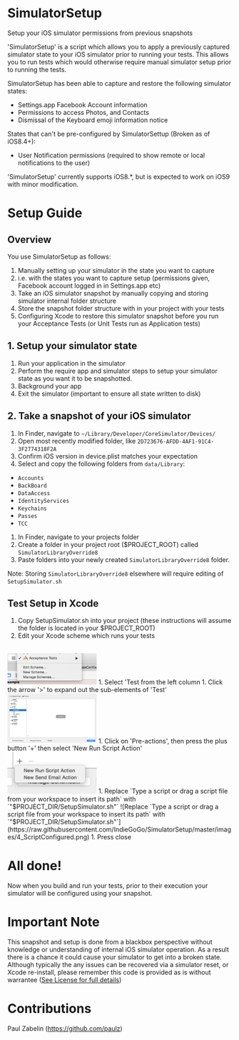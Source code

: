# SimulatorSetup
Setup your iOS simulator permissions from previous snapshots 

'SimulatorSetup' is a script which allows you to apply a previously captured simulator state to your iOS simulator prior to running your tests. This allows you to run tests which would otherwise require manual simulator setup prior to running the tests.

SimulatorSetup has been able to capture and restore the following simulator states:
 - Settings.app Facebook Account information 
 - Permissions to access Photos, and Contacts
 - Dismissal of the Keyboard emoji information notice

States that can't be pre-configured by SimulatorSettup (Broken as of iOS8.4+):
- User Notification permissions (required to show remote or local notifications to the user)

'SimulatorSetup' currently supports iOS8.*, but is expected to work on iOS9 with minor modification.

# Setup Guide

## Overview

You use SimulatorSetup as follows: 

1. Manually setting up your simulator in the state you want to capture 
 1. i.e. with the states you want to capture setup (permissions given, Facebook account logged in in Settings.app etc)
1. Take an iOS simulator snapshot by manually copying and storing simulator internal folder structure
1. Store the snapshot folder structure with in your project with your tests
1. Configuring Xcode to restore this simulator snapshot before you run your Acceptance Tests (or Unit Tests run as Application tests)

## 1. Setup your simulator state
1. Run your application in the simulator
1. Perform the require app and simulator steps to setup your simulator state as you want it to be snapshotted.
1. Background your app
1. Exit the simulator (important to ensure all state written to disk)

## 2. Take a snapshot of your iOS simulator
1. In Finder, navigate to ```~/Library/Developer/CoreSimulator/Devices/```
1. Open most recently modified folder, like `2D723676-AFDD-4AF1-91C4-3F2774318F2A`
1. Confirm iOS version in device.plist matches your expectation
1. Select and copy the following folders from ```data/Library```:
 * ```Accounts```
 * `BackBoard`
 * ```DataAccess```
 * ```IdentityServices```
 * ```Keychains```
 * ```Passes```
 * ```TCC```
1. In Finder, navigate to your projects folder
1. Create a folder in your project root ($PROJECT_ROOT) called `SimulatorLibraryOverride8`
1. Paste folders into your newly created `SimulatorLibraryOverride8` folder. 

Note: Storing `SimulatorLibraryOverride8` elsewhere will require editing of `SetupSimulator.sh`

## Test Setup in Xcode

1. Copy SetupSimulator.sh into your project (these instructions will assume the folder is located in your $PROJECT_ROOT)
1. Edit your Xcode scheme which runs your tests
<br/>
<img src="https://raw.githubusercontent.com/IndieGoGo/SimulatorSetup/master/images/1_EditScheme.png" alt="Edit your Xcode scheme which runs your tests" width="200"/>
1. Select 'Test from the left column
1. Click the arrow '>' to expand out the sub-elements of 'Test'
<br/>
<img src="https://raw.githubusercontent.com/IndieGoGo/SimulatorSetup/master/images/2_Test%2BExpand.png" alt="Select 'Test from the left column and Click the arrow to expand out the sub-elements of Test" width="200"/>
1. Click on 'Pre-actions', then press the plus button '+' then select 'New Run Script Action'
<br/>
<img src="https://raw.githubusercontent.com/IndieGoGo/SimulatorSetup/master/images/3_AddScript.png" alt="Click on Pre-actions, then press the plus button then select New Run Script Action" width="200"/>
1. Replace `Type a script or drag a script file from your workspace to insert its path` with  `"$PROJECT_DIR/SetupSimulator.sh"` ![Replace `Type a script or drag a script file from your workspace to insert its path` with  `"$PROJECT_DIR/SetupSimulator.sh"`](https://raw.githubusercontent.com/IndieGoGo/SimulatorSetup/master/images/4_ScriptConfigured.png)
1. Press close

# All done!

Now when you build and run your tests, prior to their execution your simulator will be configured using your snapshot. 

# Important Note
This snapshot and setup is done from a blackbox perspective without knowledge or understanding of internal iOS simulator operation. As a result there is a chance it could cause your simulator to get into a broken state. Although typically the any issues can be recovered via a simulator reset, or Xcode re-install, please remember this code is provided as is without warrantee ([See License for full details](https://github.com/IndieGoGo/SimulatorSetup/blob/master/LICENSE))

# Contributions

Paul Zabelin (https://github.com/paulz) 
